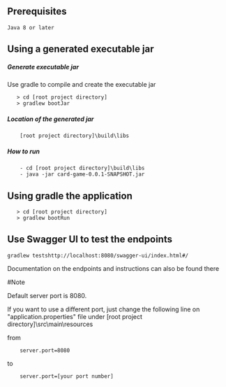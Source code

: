 ## Prerequisites
```
Java 8 or later
```

## Using a generated executable jar
##### Generate executable jar

Use gradle to compile and create the executable jar

```
   > cd [root project directory]
   > gradlew bootJar
```

##### Location of the generated jar
```
	[root project directory]\build\libs
```

##### How to run

```
	- cd [root project directory]\build\libs
	- java -jar card-game-0.0.1-SNAPSHOT.jar

```

## Using gradle the application

```
   > cd [root project directory]
   > gradlew bootRun
```

## Use Swagger UI to test the endpoints

```
gradlew testshttp://localhost:8080/swagger-ui/index.html#/	
```

Documentation on the endpoints and instructions can also be found there

#Note

Default server port is 8080.

If you want to use a different port, just change the following line on "application.properties" file under [root project directory]\src\main\resources

from

```
	server.port=8080  
```
to 
	 
```	 	
	server.port=[your port number]
```

